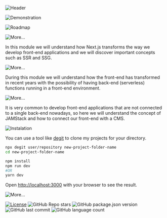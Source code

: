 ![Header](https://user-images.githubusercontent.com/92688864/171647042-21baddcf-5d47-45aa-8c0d-ddd58ffe35e2.png)

![Demonstration](https://user-images.githubusercontent.com/92688864/171647114-21e1a4c3-2376-43ae-bebf-72d16d93158f.png)

![Roadmap](https://gist.githubusercontent.com/gw-rodrigues/d0ea04e57502976391b0f71b9a06d918/raw/eba1ec06e6bf00f792d9f1f4ca4ce7df1dab9673/Roadmap.svg)

![More...](https://gist.githubusercontent.com/gw-rodrigues/d0ea04e57502976391b0f71b9a06d918/raw/eba1ec06e6bf00f792d9f1f4ca4ce7df1dab9673/STEP.svg)
<p>In this module we will understand how Next.js transforms the way we develop front-end applications and we will discover important concepts such as SSR and SSG.</p>

![More...](https://gist.githubusercontent.com/gw-rodrigues/d0ea04e57502976391b0f71b9a06d918/raw/eba1ec06e6bf00f792d9f1f4ca4ce7df1dab9673/STEP-1.svg)
<p>During this module we will understand how the front-end has transformed in recent years with the possibility of having back-end (serverless) functions running in a front-end environment.</p>

![More...](https://gist.githubusercontent.com/gw-rodrigues/d0ea04e57502976391b0f71b9a06d918/raw/eba1ec06e6bf00f792d9f1f4ca4ce7df1dab9673/STEP-2.svg)
<p>It is very common to develop front-end applications that are not connected to a single back-end nowadays, so here we will understand the concept of JAMStack and how to connect our front-end with a CMS.</p>

![Instalation](https://gist.githubusercontent.com/gw-rodrigues/d0ea04e57502976391b0f71b9a06d918/raw/eba1ec06e6bf00f792d9f1f4ca4ce7df1dab9673/Instalation.svg)

You can use a tool like [degit](https://github.com/Rich-Harris/degit) to clone my projects for your directory.

```sh
npx degit user/repository new-project-folder-name
cd new-project-folder-name

npm install
npm run dev
#OR
yarn dev
```
Open [http://localhost:3000](http://localhost:3000) with your browser to see the result.

![More...](https://gist.githubusercontent.com/gw-rodrigues/d0ea04e57502976391b0f71b9a06d918/raw/eba1ec06e6bf00f792d9f1f4ca4ce7df1dab9673/More....svg)

[![License](https://img.shields.io/badge/license-MIT-green?style=for-the-badge)](./LICENSE)
![GitHub Repo stars](https://img.shields.io/github/stars/gw-rodrigues/ignite-03-reactjs-criando-um-projeto-do-zero?style=for-the-badge)
![GitHub package.json version](https://img.shields.io/github/package-json/v/gw-rodrigues/ignite-03-reactjs-criando-um-projeto-do-zero?style=for-the-badge)
![GitHub last commit](https://img.shields.io/github/last-commit/gw-rodrigues/ignite-03-reactjs-criando-um-projeto-do-zero?style=for-the-badge)
![GitHub language count](https://img.shields.io/github/languages/count/gw-rodrigues/ignite-03-reactjs-criando-um-projeto-do-zero?style=for-the-badge)
